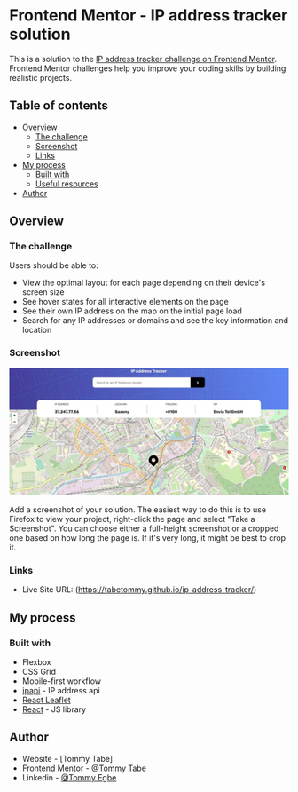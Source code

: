 # Frontend Mentor - IP address tracker solution

This is a solution to the [IP address tracker challenge on Frontend Mentor](https://www.frontendmentor.io/challenges/ip-address-tracker-I8-0yYAH0). Frontend Mentor challenges help you improve your coding skills by building realistic projects. 

## Table of contents

- [Overview](#overview)
  - [The challenge](#the-challenge)
  - [Screenshot](#screenshot)
  - [Links](#links)
- [My process](#my-process)
  - [Built with](#built-with)
  - [Useful resources](#useful-resources)
- [Author](#author)




## Overview

### The challenge

Users should be able to:

- View the optimal layout for each page depending on their device's screen size
- See hover states for all interactive elements on the page
- See their own IP address on the map on the initial page load
- Search for any IP addresses or domains and see the key information and location

### Screenshot

![](./Screenshot.jpg)

Add a screenshot of your solution. The easiest way to do this is to use Firefox to view your project, right-click the page and select "Take a Screenshot". You can choose either a full-height screenshot or a cropped one based on how long the page is. If it's very long, it might be best to crop it.


### Links

- Live Site URL: (https://tabetommy.github.io/ip-address-tracker/)

## My process

### Built with

- Flexbox
- CSS Grid
- Mobile-first workflow
- [ipapi](https://ipapi.co/) - IP address api
- [React Leaflet](https://react-leaflet.js.org/)
- [React](https://reactjs.org/) - JS library


## Author

- Website - [Tommy Tabe]
- Frontend Mentor - [@Tommy Tabe](https://www.frontendmentor.io/profile/tabetommy)
- Linkedin - [@Tommy Egbe](https://www.linkedin.com/in/tommy-egbe-304464116/)



